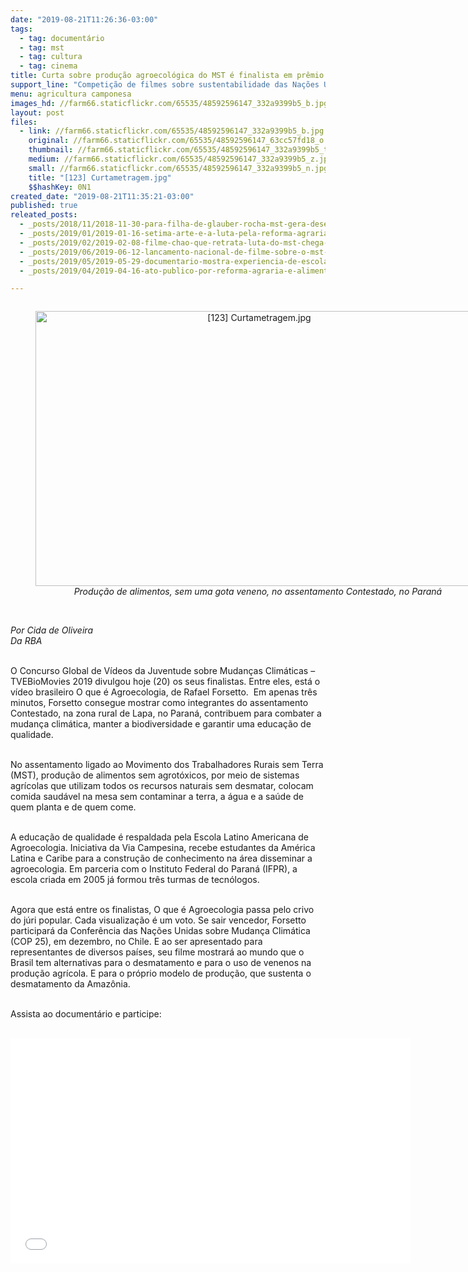 ```yaml
---
date: "2019-08-21T11:26:36-03:00"
tags:
  - tag: documentário
  - tag: mst
  - tag: cultura
  - tag: cinema
title: Curta sobre produção agroecológica do MST é finalista em prêmio da ONU
support_line: "Competição de filmes sobre sustentabilidade das Nações Unidas premia iniciativas pela biodiversidade, contra a mudança climática e pela garantia de educação de qualidade "
menu: agricultura camponesa
images_hd: //farm66.staticflickr.com/65535/48592596147_332a9399b5_b.jpg
layout: post
files:
  - link: //farm66.staticflickr.com/65535/48592596147_332a9399b5_b.jpg
    original: //farm66.staticflickr.com/65535/48592596147_63cc57fd18_o.jpg
    thumbnail: //farm66.staticflickr.com/65535/48592596147_332a9399b5_t.jpg
    medium: //farm66.staticflickr.com/65535/48592596147_332a9399b5_z.jpg
    small: //farm66.staticflickr.com/65535/48592596147_332a9399b5_n.jpg
    title: "[123] Curtametragem.jpg"
    $$hashKey: 0N1
created_date: "2019-08-21T11:35:21-03:00"
published: true
releated_posts:
  - _posts/2018/11/2018-11-30-para-filha-de-glauber-rocha-mst-gera-desenvolvimento-com-producao-de-alimentos.md
  - _posts/2019/01/2019-01-16-setima-arte-e-a-luta-pela-reforma-agraria.md
  - _posts/2019/02/2019-02-08-filme-chao-que-retrata-luta-do-mst-chega-as-telas-do-69o-festival-de-berlim.md
  - _posts/2019/06/2019-06-12-lancamento-nacional-de-filme-sobre-o-mst-lota-cinema-e-vigilia-lula-livre.md
  - _posts/2019/05/2019-05-29-documentario-mostra-experiencia-de-escola-de-formacao-na-venezuela.md
  - _posts/2019/04/2019-04-16-ato-publico-por-reforma-agraria-e-alimentacao-saudavel.md

---
```

<div style="text-align:center">
<figure class="image" style="display:inline-block"><img alt="[123] Curtametragem.jpg" height="440" src="//farm66.staticflickr.com/65535/48592596147_332a9399b5_b.jpg" width="700" />
<figcaption><em>&nbsp; &nbsp; &nbsp; &nbsp; &nbsp;Produ&ccedil;&atilde;o de alimentos, sem uma gota veneno, no assentamento Contestado, no Paran&aacute;&nbsp; &nbsp; &nbsp;&nbsp;</em></figcaption>
</figure>
</div>

<p><br />
<em>Por Cida de Oliveira<br />
Da RBA</em></p>

<p><br />
O Concurso Global de V&iacute;deos da Juventude sobre Mudan&ccedil;as Clim&aacute;ticas &ndash; TVEBioMovies 2019 divulgou hoje (20) os seus finalistas. Entre eles, est&aacute; o v&iacute;deo brasileiro O que &eacute; Agroecologia, de Rafael Forsetto.&nbsp; Em apenas tr&ecirc;s minutos, Forsetto consegue mostrar como integrantes do assentamento Contestado, na zona rural de Lapa, no Paran&aacute;, contribuem para combater a mudan&ccedil;a clim&aacute;tica, manter a biodiversidade e garantir uma educa&ccedil;&atilde;o de qualidade.<br />
&nbsp;</p>

<p>No assentamento ligado ao Movimento dos Trabalhadores Rurais sem Terra (MST), produ&ccedil;&atilde;o de alimentos sem agrot&oacute;xicos, por meio de sistemas agr&iacute;colas que utilizam todos os recursos naturais sem desmatar, colocam comida saud&aacute;vel na mesa sem contaminar a terra, a &aacute;gua e a sa&uacute;de de quem planta e de quem come.<br />
&nbsp;</p>

<p>A educa&ccedil;&atilde;o de qualidade &eacute; respaldada pela Escola Latino Americana de Agroecologia. Iniciativa da Via Campesina, recebe estudantes da Am&eacute;rica Latina e Caribe para a constru&ccedil;&atilde;o de conhecimento na &aacute;rea disseminar a agroecologia. Em parceria com o Instituto Federal do Paran&aacute; (IFPR), a escola criada em 2005 j&aacute; formou tr&ecirc;s turmas de tecn&oacute;logos.<br />
&nbsp;</p>

<p>Agora que est&aacute; entre os finalistas, O que &eacute; Agroecologia passa pelo crivo do j&uacute;ri popular. Cada visualiza&ccedil;&atilde;o &eacute; um voto. Se sair vencedor, Forsetto participar&aacute; da Confer&ecirc;ncia das Na&ccedil;&otilde;es Unidas sobre Mudan&ccedil;a Clim&aacute;tica (COP 25), em dezembro, no Chile. E ao ser apresentado para representantes de diversos pa&iacute;ses, seu filme mostrar&aacute; ao mundo que o Brasil tem alternativas para o desmatamento e para o uso de venenos na produ&ccedil;&atilde;o agr&iacute;cola. E para o pr&oacute;prio modelo de produ&ccedil;&atilde;o, que sustenta o desmatamento da Amaz&ocirc;nia.<br />
&nbsp;</p>

<p>Assista ao document&aacute;rio e participe:<br />
&nbsp;</p>

<p><iframe allowfullscreen="" frameborder="0" height="360" src="//www.youtube.com/embed/F6gC8pl3gKU" width="640"></iframe></p>
